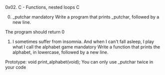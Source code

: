 0x02. C - Functions, nested loops
C

0. _putchar
mandatory
Write a program that prints _putchar, followed by a new line.

The program should return 0


1. I sometimes suffer from insomnia. And when I can't fall asleep, I play what I call the alphabet game
mandatory
Write a function that prints the alphabet, in lowercase, followed by a new line.

Prototype: void print_alphabet(void);
You can only use _putchar twice in your code
